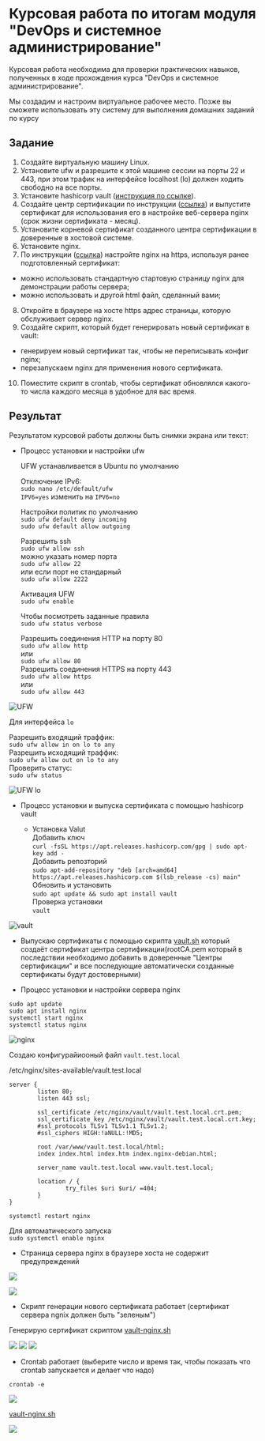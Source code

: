 # Курсовая работа по итогам модуля "DevOps и системное администрирование"

Курсовая работа необходима для проверки практических навыков, полученных в ходе прохождения курса "DevOps и системное администрирование".

Мы создадим и настроим виртуальное рабочее место. Позже вы сможете использовать эту систему для выполнения домашних заданий по курсу

## Задание

1. Создайте виртуальную машину Linux.
2. Установите ufw и разрешите к этой машине сессии на порты 22 и 443, при этом трафик на интерфейсе localhost (lo) должен ходить свободно на все порты.
3. Установите hashicorp vault ([инструкция по ссылке](https://learn.hashicorp.com/tutorials/vault/getting-started-install?in=vault/getting-started#install-vault)).
4. Cоздайте центр сертификации по инструкции ([ссылка](https://learn.hashicorp.com/tutorials/vault/pki-engine?in=vault/secrets-management)) и выпустите сертификат для использования его в настройке веб-сервера nginx (срок жизни сертификата - месяц).
5. Установите корневой сертификат созданного центра сертификации в доверенные в хостовой системе.
6. Установите nginx.
7. По инструкции ([ссылка](https://nginx.org/en/docs/http/configuring_https_servers.html)) настройте nginx на https, используя ранее подготовленный сертификат:
  - можно использовать стандартную стартовую страницу nginx для демонстрации работы сервера;
  - можно использовать и другой html файл, сделанный вами;
8. Откройте в браузере на хосте https адрес страницы, которую обслуживает сервер nginx.
9. Создайте скрипт, который будет генерировать новый сертификат в vault:
  - генерируем новый сертификат так, чтобы не переписывать конфиг nginx;
  - перезапускаем nginx для применения нового сертификата.
10. Поместите скрипт в crontab, чтобы сертификат обновлялся какого-то числа каждого месяца в удобное для вас время.

## Результат

Результатом курсовой работы должны быть снимки экрана или текст:

- Процесс установки и настройки ufw

  UFW устанавливается в Ubuntu по умолчанию

  Отключение IPv6:  
  `sudo nano /etc/default/ufw`  
  `IPV6=yes` изменить на `IPV6=no`  

  Настройки политик по умолчанию  
  `sudo ufw default deny incoming`  
  `sudo ufw default allow outgoing`  

  Разрешить ssh   
  `sudo ufw allow ssh`  
  можно указать номер порта   
  `sudo ufw allow 22`  
  или если порт не стандарный  
  `sudo ufw allow 2222`   

  Активация UFW  
  `sudo ufw enable`  

  Чтобы посмотреть заданные правила  
  `sudo ufw status verbose`  

  Разрешить соединения HTTP на порту 80  
  `sudo ufw allow http`   
  или   
  `sudo ufw allow 80`  
  Разрешить соединения HTTPS на порту 443  
  `sudo ufw allow https`   
  или   
  `sudo ufw allow 443`  

![UFW](img/ufw.png)  

Для интерфейса `lo`  

Разрешить входящий траффик:  
`sudo ufw allow in on lo to any`  
Разрешить исходящий траффик:  
`sudo ufw allow out on lo to any`  
Проверить статус:  
`sudo ufw status`  
        
![UFW lo](img/ufw-lo.png)


- Процесс установки и выпуска сертификата с помощью hashicorp vault

  - Установка Valut  
  Добавить ключ  
  `curl -fsSL https://apt.releases.hashicorp.com/gpg | sudo apt-key add -`  
  Добавить репозторий  
  `sudo apt-add-repository "deb [arch=amd64] https://apt.releases.hashicorp.com $(lsb_release -cs) main"`  
  Обновить и установить   
  `sudo apt update && sudo apt install vault`  
  Проверка установки  
  `vault`

![vault](img/vault.png)

  - Выпускаю сертификаты с помощью скрипта [vault.sh](vault.sh) который создаёт сертификат      центра сертификации(rootCA.pem который в последствии необходимо добавить в доверенные "Центры сертификации" и все последующие автоматически созданные сертификаты будут достоверными) 





- Процесс установки и настройки сервера nginx

`sudo apt update`  
`sudo apt install nginx`  
`systemctl start nginx`  
`systemctl status nginx`  

![nginx](img/nginx.png)


Создаю конфигурайиооный файл `vault.test.local`  

/etc/nginx/sites-available/vault.test.local  

```
server {
        listen 80;
        listen 443 ssl;
    
        ssl_certificate /etc/nginx/vault/vault.test.local.crt.pem;
        ssl_certificate_key /etc/nginx/vault/vault.test.local.crt.key;
        #ssl_protocols TLSv1 TLSv1.1 TLSv1.2;
        #ssl_ciphers HIGH:!aNULL:!MD5;

        root /var/www/vault.test.local/html;
        index index.html index.htm index.nginx-debian.html;

        server_name vault.test.local www.vault.test.local;

        location / {
                try_files $uri $uri/ =404;
        }
}

```
`systemctl restart nginx`  


Для автоматического запуска  
`sudo systemctl enable nginx`    



- Страница сервера nginx в браузере хоста не содержит предупреждений  

![](img/https-vault_test_local-ru.png)

![](img/cert-crone-1min_1.png)

- Скрипт генерации нового сертификата работает (сертификат сервера ngnix должен быть "зеленым")

Генерирую сертификат скриптом [vault-nginx.sh](vault-nginx.sh)

![](img/cert-crone-1min_1.png)
![](img/cert-crone-1min_2.png)
![](img/cert-crone-1min_3.png)

- Crontab работает (выберите число и время так, чтобы показать что crontab запускается и делает что надо)

`crontab -e`   

![](img/cron.png)


[vault-nginx.sh](vault-nginx.sh)

![](img/cert-script.png)

